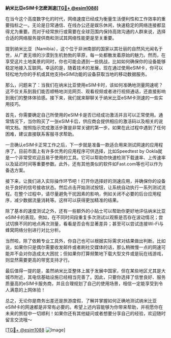 **納米比亞eSIM卡怎麽測速[[TG💪+ @esim1088](https://t.me/s/esim1088)]**

在当今这个高度数字化的时代，网络速度已经成为衡量生活便利性和工作效率的重要指标之一。无论是日常通信、在线办公还是娱乐休闲，快速稳定的网络连接都显得尤为重要。而对于经常旅行或需要在全球范围内保持高效沟通的人群来说，选择合适的网络服务提供商和测试其网络性能更是至关重要。

提到纳米比亚（Namibia），这个位于非洲南部的国家以其壮丽的自然风光闻名于世，从广袤无垠的沙漠到生机勃勃的草原，每一处都散发着原始的魅力。然而，在享受这片土地美景的同时，你也可能会遇到一些挑战，比如如何确保你的设备能够稳定地接入互联网。幸运的是，随着技术的发展，现在通过使用eSIM卡，你可以轻松地为你的手机或其他支持eSIM功能的设备获取当地的移动数据服务。

那么，问题来了：当我们在纳米比亚使用eSIM卡时，该如何准确地测量网速呢？这不仅关系到我们能否顺畅地浏览网页、观看视频或者进行视频通话，还直接影响到我们的整体体验感。接下来，我们就来聊聊关于纳米比亚eSIM卡测速的一些实用技巧。

首先，你需要确定自己所使用的eSIM卡是否已经成功激活并且可以正常使用。通常情况下，当你购买了一张eSIM卡后，供应商会提供相应的激活码以及相关的说明文档。按照指示完成激活步骤是非常关键的第一步。如果在此过程中遇到了任何困难，建议直接联系客服寻求帮助。

一旦确认eSIM卡正常工作之后，下一步就是准备一款适合用来测试网速的应用程序了。目前市面上有许多优秀的应用程序可供选择，比如Speedtest by Ookla就是一个非常受欢迎且易于使用的工具。它可以帮助你快速检测下载速率、上传速率以及延迟时间等重要参数。此外，还有其他类似的软件如Fast.com等也可以作为备选方案。

接下来，让我们进入实际操作环节吧！打开你选择好的测速应用，并确保你的设备处于良好的信号接收状态。然后点击开始测试按钮，让系统自动执行一系列测试流程。在整个过程中，请尽量避免干扰因素的影响，例如关闭不必要的后台应用程序，减少数据流量消耗等。这样可以获得更加精准的结果。

除了基本的速度测试之外，还有一些额外的小贴士可以帮助你更好地评估纳米比亚eSIM卡的表现。例如，在不同时间段重复多次测试以观察是否存在波动情况；尝试切换不同的地点再次测量，看看是否会有显著差异；甚至可以尝试连接Wi-Fi与蜂窝网络分别进行对比分析。

当然啦，除了依赖专业工具外，你自己也可以根据实际需求对结果做出判断。比如说，如果你只是偶尔需要收发邮件或者刷社交媒体的话，那么稍微慢一点的网速可能并不会对你造成太大困扰；但如果你打算频繁地下载大型文件或是玩在线游戏，则显然需要更高的带宽支持才行。

最后值得一提的是，虽然纳米比亚整体上属于发展中国家，但在某些地区尤其是大城市附近，其电信基础设施已经相当完善了。因此，只要你选择了信誉良好、服务质量高的eSIM卡服务商，并且合理规划了自己的使用场景，相信一定能享受到令人满意的上网体验！

总之，无论你是商务出差还是旅游度假，了解并掌握如何正确地测试纳米比亚eSIM卡的网速都是非常有必要的。希望上述内容能够为你带来帮助，并祝愿你在未来的旅程中一切顺利！如果你还有其他疑问或者想要分享自己的经验，欢迎随时留言交流哦～

[[TG💪+ @esim1088](https://t.me/s/esim1088) ![Image](https://i.postimg.cc/4NQfJmqS/Snipaste-2025-05-13-00-14-12.png)]